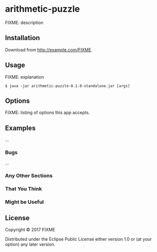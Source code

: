 # arithmetic-puzzle

FIXME: description

## Installation

Download from http://example.com/FIXME.

## Usage

FIXME: explanation

    $ java -jar arithmetic-puzzle-0.1.0-standalone.jar [args]

## Options

FIXME: listing of options this app accepts.

## Examples

...

### Bugs

...

### Any Other Sections
### That You Think
### Might be Useful

## License

Copyright © 2017 FIXME

Distributed under the Eclipse Public License either version 1.0 or (at
your option) any later version.
